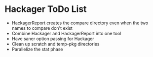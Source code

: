 # Hackager ToDo List

* HackagerReport creates the compare directory even when the two names
  to compare don't exist
* Combine Hackager and HackagerReport into one tool
* Have saner option passing for Hackager
* Clean up scratch and temp-pkg directories
* Parallelize the stat phase

